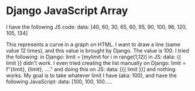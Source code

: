 
# Django JavaScript Array

I have the following JS code:
data: [40, 60, 30, 65, 60, 95, 90, 100, 96, 120, 105, 134]

This represents a curve in a graph on HTML.
I want to draw a line (same value 12 times), and this value is brought by Django.
The value is 100. I tried the following:
in Django: limit = [mylimit for i in range(1,12)]
in JS: data: {{ limit }}
didn't work.
I even tried creating the list manually on Django: limit = f"{limit}, {limit}, ...." and doing this on JS: data: [{{ limit }}] and nothing works.
My goal is to take whatever limit I have (aka: 100), and have the following JavaScript: data: [100, 100, 100.....

        
